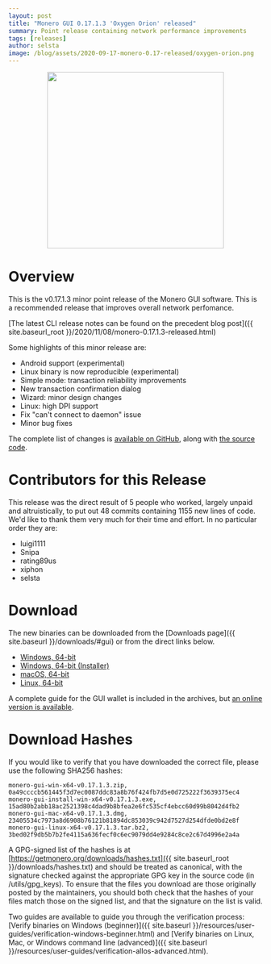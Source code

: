 ```yaml
---
layout: post
title: "Monero GUI 0.17.1.3 'Oxygen Orion' released"
summary: Point release containing network performance improvements
tags: [releases]
author: selsta
image: /blog/assets/2020-09-17-monero-0.17-released/oxygen-orion.png
---
```


<div align="center">
    <img src="{{ page.image }}" width="350px">
</div>

# Overview

This is the v0.17.1.3 minor point release of the Monero GUI software. This is a recommended release that improves overall network perfomance.

[The latest CLI release notes can be found on the precedent blog post]({{ site.baseurl_root }}/2020/11/08/monero-0.17.1.3-released.html)

Some highlights of this minor release are:

- Android support (experimental)
- Linux binary is now reproducible (experimental)
- Simple mode: transaction reliability improvements
- New transaction confirmation dialog
- Wizard: minor design changes
- Linux: high DPI support
- Fix "can't connect to daemon" issue
- Minor bug fixes

The complete list of changes is [available on GitHub](https://github.com/monero-project/monero-gui/compare/v0.17.1.1...v0.17.1.3), along with [the source code](https://github.com/monero-project/monero-gui/tree/v0.17.1.3).

# Contributors for this Release

This release was the direct result of 5 people who worked, largely unpaid and altruistically, to put out 48 commits containing 1155 new lines of code. We'd like to thank them very much for their time and effort. In no particular order they are:

- luigi1111
- Snipa
- rating89us
- xiphon
- selsta

# Download

The new binaries can be downloaded from the [Downloads page]({{ site.baseurl }}/downloads/#gui) or from the direct links below.

- [Windows, 64-bit](https://downloads.getmonero.org/gui/monero-gui-win-x64-v0.17.1.3.zip)
- [Windows, 64-bit (Installer)](https://downloads.getmonero.org/gui/monero-gui-install-win-x64-v0.17.1.3.exe)
- [macOS, 64-bit](https://downloads.getmonero.org/gui/monero-gui-mac-x64-v0.17.1.3.dmg)
- [Linux, 64-bit](https://downloads.getmonero.org/gui/monero-gui-linux-x64-v0.17.1.3.tar.bz2)

A complete guide for the GUI wallet is included in the archives, but [an online version is available](https://github.com/monero-ecosystem/monero-GUI-guide/blob/master/monero-GUI-guide.md).

# Download Hashes

If you would like to verify that you have downloaded the correct file, please use the following SHA256 hashes:

```
monero-gui-win-x64-v0.17.1.3.zip, 0a49ccccb561445f3d7ec0087ddc83a8b76f424fb7d5e0d725222f3639375ec4
monero-gui-install-win-x64-v0.17.1.3.exe, 15ad80b2abb18ac2521398c4dad9b8bfea2e6fc535cf4ebcc60d99b8042d4fb2
monero-gui-mac-x64-v0.17.1.3.dmg, 23405534c7973a8d6908b76121b81894dc853039c942d7527d254dfde0bd2e8f
monero-gui-linux-x64-v0.17.1.3.tar.bz2, 3bed02f9db5b7b2fe4115a636fecf0c6ec9079dd4e9284c8ce2c67d4996e2a4a
```

A GPG-signed list of the hashes is at [https://getmonero.org/downloads/hashes.txt]({{ site.baseurl_root }}/downloads/hashes.txt) and should be treated as canonical, with the signature checked against the appropriate GPG key in the source code (in /utils/gpg_keys). To ensure that the files you download are those originally posted by the maintainers, you should both check that the hashes of your files match those on the signed list, and that the signature on the list is valid.

Two guides are available to guide you through the verification process: [Verify binaries on Windows (beginner)]({{ site.baseurl }}/resources/user-guides/verification-windows-beginner.html) and [Verify binaries on Linux, Mac, or Windows command line (advanced)]({{ site.baseurl }}/resources/user-guides/verification-allos-advanced.html).
